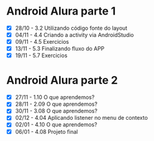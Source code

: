 # Android Alura parte 1


- [x] 28/10 - 3.2 Utilizando código fonte do layout
- [x] 04/11 - 4.4 Criando a activity via AndroidStudio
- [x] 09/11 - 4.5 Exercicios
- [x] 13/11 - 5.3 Finalizando fluxo do APP
- [x] 19/11 - 5.7 Exercicios

# Android Alura parte 2

- [x] 27/11 - 1.10   O que aprendemos?
- [x] 28/11 - 2.09   O que aprendemos?
- [x] 30/11 - 3.08   O que aprendemos?
- [x] 02/12 - 4.04   Aplicando listener no menu de contexto
- [x] 02/01 - 4.10   O que aprendemos?
- [x] 06/01 - 4.08   Projeto final
